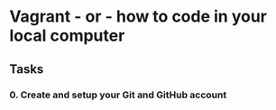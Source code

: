 # Vagrant - or - how to code in your local computer

## Tasks

### 0. Create and setup your Git and GitHub account


